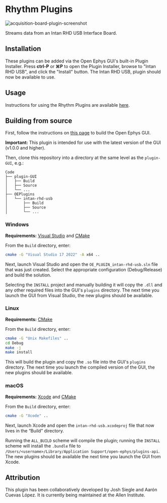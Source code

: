 # Rhythm Plugins

![acquisition-board-plugin-screenshot](https://open-ephys.github.io/gui-docs/_images/intanrhdusb-01.png)

Streams data from an Intan RHD USB Interface Board.

## Installation

These plugins can be added via the Open Ephys GUI's built-in Plugin Installer. Press **ctrl-P** or **⌘P** to open the Plugin Installer, browse to "Intan RHD USB", and click the "Install" button. The Intan RHD USB, plugin should now be available to use.

## Usage

Instructions for using the Rhythm Plugins are available [here](https://open-ephys.github.io/gui-docs/User-Manual/Plugins/Intan-RHD-USB.html).

## Building from source

First, follow the instructions on [this page](https://open-ephys.github.io/gui-docs/Developer-Guide/Compiling-the-GUI.html) to build the Open Ephys GUI.

**Important:** This plugin is intended for use with the latest version of the GUI (v1.0.0 and higher).

Then, clone this repository into a directory at the same level as the `plugin-GUI`, e.g.:
 
```
Code
├── plugin-GUI
│   ├── Build
│   ├── Source
│   └── ...
├── OEPlugins
│   └── intan-rhd-usb
│       ├── Build
│       ├── Source
│       └── ...
```

### Windows

**Requirements:** [Visual Studio](https://visualstudio.microsoft.com/) and [CMake](https://cmake.org/install/)

From the `Build` directory, enter:

```bash
cmake -G "Visual Studio 17 2022" -A x64 ..
```

Next, launch Visual Studio and open the `OE_PLUGIN_intan-rhd-usb.sln` file that was just created. Select the appropriate configuration (Debug/Release) and build the solution.

Selecting the `INSTALL` project and manually building it will copy the `.dll` and any other required files into the GUI's `plugins` directory. The next time you launch the GUI from Visual Studio, the new plugins should be available.


### Linux

**Requirements:** [CMake](https://cmake.org/install/)

From the `Build` directory, enter:

```bash
cmake -G "Unix Makefiles" ..
cd Debug
make -j
make install
```

This will build the plugin and copy the `.so` file into the GUI's `plugins` directory. The next time you launch the compiled version of the GUI, the new plugins should be available.


### macOS

**Requirements:** [Xcode](https://developer.apple.com/xcode/) and [CMake](https://cmake.org/install/)

From the `Build` directory, enter:

```bash
cmake -G "Xcode" ..
```

Next, launch Xcode and open the `intan-rhd-usb.xcodeproj` file that now lives in the “Build” directory.

Running the `ALL_BUILD` scheme will compile the plugin; running the `INSTALL` scheme will install the `.bundle` file to `/Users/<username>/Library/Application Support/open-ephys/plugins-api`. The new plugins should be available the next time you launch the GUI from Xcode.



## Attribution

This plugin has been collaboratively developed by Josh Siegle and Aarón Cuevas López. It is currently being maintained at the Allen Institute.
